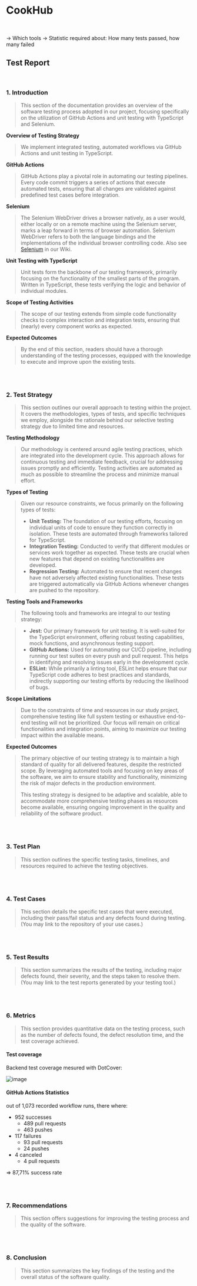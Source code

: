 # CookHub
<br>

-> Which tools
-> Statistic required about: How many tests passed, how many failed

## Test Report
<br>

### 1. Introduction
> This section of the documentation provides an overview of the software testing process adopted in our project, focusing specifically on the utilization of GitHub Actions and unit testing with TypeScript and Selenium.

**Overview of Testing Strategy**  
> We implement integrated testing, automated workflows via GitHub Actions and unit testing in TypeScript. 

**GitHub Actions**  
> GitHub Actions play a pivotal role in automating our testing pipelines. Every code commit triggers a series of actions that execute automated tests, ensuring that all changes are validated against predefined test cases before integration.

**Selenium**
> The Selenium WebDriver drives a browser natively, as a user would, either locally or on a remote machine using the Selenium server, marks a leap forward in terms of browser automation.
> Selenium WebDriver refers to both the language bindings and the implementations of the individual browser controlling code.
> Also see [Selenium](https://github.com/SE-TINF22B6/CookHub/wiki/Testing) in our Wiki.

**Unit Testing with TypeScript**  
> Unit tests form the backbone of our testing framework, primarily focusing on the functionality of the smallest parts of the program. Written in TypeScript, these tests verifying the logic and behavior of individual modules. 

**Scope of Testing Activities**  
> The scope of our testing extends from simple code functionality checks to complex interaction and integration tests, ensuring that (nearly) every component works as expected.

**Expected Outcomes**  
> By the end of this section, readers should have a thorough understanding of the testing processes, equipped with the knowledge to execute and improve upon the existing tests.

<br><br>

### 2. Test Strategy
> This section outlines our overall approach to testing within the project. It covers the methodologies, types of tests, and specific techniques we employ, alongside the rationale behind our selective testing strategy due to limited time and resources.

**Testing Methodology**  
> Our methodology is centered around agile testing practices, which are integrated into the development cycle. This approach allows for continuous testing and immediate feedback, crucial for addressing issues promptly and efficiently. Testing activities are automated as much as possible to streamline the process and minimize manual effort.

**Types of Testing**  
> Given our resource constraints, we focus primarily on the following types of tests:
> 
> - **Unit Testing:** The foundation of our testing efforts, focusing on individual units of code to ensure they function correctly in isolation. These tests are automated through frameworks tailored for TypeScript.
> - **Integration Testing:** Conducted to verify that different modules or services work together as expected. These tests are crucial when new features that depend on existing functionalities are developed.
> - **Regression Testing:** Automated to ensure that recent changes have not adversely affected existing functionalities. These tests are triggered automatically via GitHub Actions whenever changes are pushed to the repository.

**Testing Tools and Frameworks**  
> The following tools and frameworks are integral to our testing strategy:

> - **Jest:** Our primary framework for unit testing. It is well-suited for the TypeScript environment, offering robust testing capabilities, mock functions, and asynchronous testing support.
> - **GitHub Actions:** Used for automating our CI/CD pipeline, including running our test suites on every push and pull request. This helps in identifying and resolving issues early in the development cycle.
> - **ESLint:** While primarily a linting tool, ESLint helps ensure that our TypeScript code adheres to best practices and standards, indirectly supporting our testing efforts by reducing the likelihood of bugs.

**Scope Limitations**  
> Due to the constraints of time and resources in our study project, comprehensive testing like full system testing or exhaustive end-to-end testing will not be prioritized. Our focus will remain on critical functionalities and integration points, aiming to maximize our testing impact within the available means.

**Expected Outcomes**  
> The primary objective of our testing strategy is to maintain a high standard of quality for all delivered features, despite the restricted scope. By leveraging automated tools and focusing on key areas of the software, we aim to ensure stability and functionality, minimizing the risk of major defects in the production environment.
>
> This testing strategy is designed to be adaptive and scalable, able to accommodate more comprehensive testing phases as resources become available, ensuring ongoing improvement in the quality and reliability of the software product.

<br><br>

### 3. Test Plan
> This section outlines the specific testing tasks, timelines, and resources required to achieve the testing objectives.

<br><br>

### 4. Test Cases
> This section details the specific test cases that were executed, including their pass/fail status and any defects found during testing. (You may link to the repository of your use cases.)

<br><br>

### 5. Test Results 
> This section summarizes the results of the testing, including major defects found, their severity, and the steps taken to resolve them. (You may link to the test reports generated by your testing tool.)

<br><br>

### 6. Metrics
> This section provides quantitative data on the testing process, such as the number of defects found, the defect resolution time, and the test coverage achieved.

#### Test coverage
Backend test coverage mesured with DotCover:

![image](https://github.com/SE-TINF22B6/CookHub/assets/77683850/9a2ed0d5-ceb8-4df6-aead-ebfcb11ab06f)

#### GitHub Actions Statistics
out of 1,073 recorded workflow runs, there where:
- 952 successes
  - 489 pull requests
  - 463 pushes
- 117 failures
  - 93 pull requests
  - 24 pushes
- 4 canceled
  - 4 pull requests

=> 87,71% success rate

<br><br>

### 7. Recommendations
> This section offers suggestions for improving the testing process and the quality of the software.


<br><br>

### 8. Conclusion
> This section summarizes the key findings of the testing and the overall status of the software quality.

